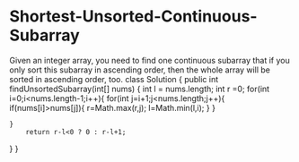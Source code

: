 # Shortest-Unsorted-Continuous-Subarray
Given an integer array, you need to find one continuous subarray that if you only sort this subarray in ascending order, then the whole array will be sorted in ascending order, too.
class Solution {
    public int findUnsortedSubarray(int[] nums) {
       int l = nums.length; 
        int r =0;
        for(int i=0;i<nums.length-1;i++){
            for(int j=i+1;j<nums.length;j++){
                if(nums[i]>nums[j]){
                   r=Math.max(r,j);
                    l=Math.min(l,i);
            }
        }
    
    }
        return r-l<0 ? 0 : r-l+1;
}
}
